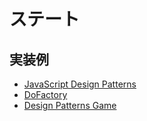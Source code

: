 # ステート

## 実装例
- [JavaScript Design Patterns](https://github.com/stage-clear/Learning-javascript/blob/master/DesignPatterns/JavaScript-Design-Patterns/state.md)
- [DoFactory](https://github.com/stage-clear/Learning-javascript/blob/master/DesignPatterns/dofactory.com/state.md)
- [Design Patterns Game](https://github.com/stage-clear/Learning-javascript/blob/master/DesignPatterns/designpatternsgame.com/state.md)

